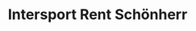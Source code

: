 ---
title: "Intersport Rent Schönherr"
url: /neustift-im-stubaital/intersport-rent-schoenherr/
shop: Sport
---